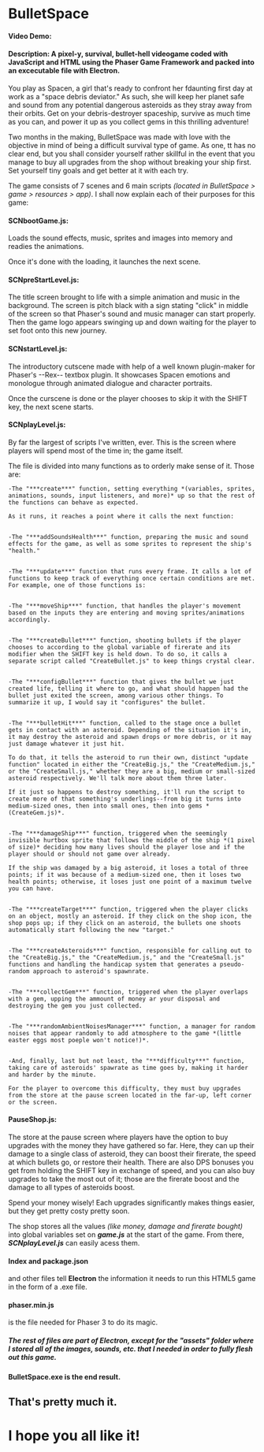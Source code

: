 # BulletSpace
#### Video Demo:  <Placeholder>
#### Description: A pixel-y, survival, bullet-hell videogame coded with JavaScript and HTML using the Phaser Game Framework and packed into an excecutable file with Electron. 

You play as Spacen, a girl that's ready to confront her fdaunting first day at work as a "space debris deviator." As such, she will keep her planet safe and sound from any potential dangerous asteroids as they stray away from their orbits. Get on your debris-destroyer spaceship, survive as much time as you can, and power it up as you collect gems in this thrilling adventure!

Two months in the making, BulletSpace was made with love with the objective in mind of being a difficult survival type of game. As one, tt has no clear end, but you shall consider yourself rather skillful in the event that you manage to buy all upgrades from the shop without breaking your ship first. Set yourself tiny goals and get better at it with each try.

The game consists of 7 scenes and 6 main scripts *(located in BulletSpace > game > resources > app)*. I shall now explain each of their purposes for this game:

#### SCNbootGame.js:
Loads the sound effects, music, sprites and images into memory and readies the animations. 

Once it's done with the loading, it launches the next scene.

#### SCNpreStartLevel.js: 
The title screen brought to life with a simple animation and music in the background. The screen is pitch black with a sign stating "click" in middle of the screen so that Phaser's sound and music manager can start properly. Then the game logo appears swinging up and down waiting for the player to set foot onto this new journey.

#### SCNstartLevel.js: 
The introductory cutscene made with help of a well known plugin-maker for Phaser's --Rex-- textbox plugin. It showcases Spacen emotions and monologue through animated dialogue and character portraits. 

Once the curscene is done or the player chooses to skip it with the SHIFT key, the next scene starts.

#### SCNplayLevel.js:
By far the largest of scripts I've written, ever. This is the screen where players will spend most of the time in; the game itself. 

The file is divided into many functions as to orderly make sense of it. Those are:

    -The "***create***" function, setting everything *(variables, sprites, animations, sounds, input listeners, and more)* up so that the rest of the functions can behave as expected.

    As it runs, it reaches a point where it calls the next function:


    -The "***addSoundsHealth***" function, preparing the music and sound effects for the game, as well as some sprites to represent the ship's "health."


    -The "***update***" function that runs every frame. It calls a lot of functions to keep track of everything once certain conditions are met. For example, one of those functions is:


    -The "***moveShip***" function, that handles the player's movement based on the inputs they are entering and moving sprites/animations accordingly. 


    -The "***createBullet***" function, shooting bullets if the player chooses to according to the global variable of firerate and its modifier when the SHIFT key is held down. To do so, it calls a separate script called "CreateBullet.js" to keep things crystal clear.


    -The "***configBullet***" function that gives the bullet we just created life, telling it where to go, and what should happen had the bullet just exited the screen, among various other things. To summarize it up, I would say it "configures" the bullet.


    -The "***bulletHit***" function, called to the stage once a bullet gets in contact with an asteroid. Depending of the situation it's in, it may destroy the asteroid and spawn drops or more debris, or it may just damage whatever it just hit. 
    
    To do that, it tells the asteroid to run their own, distinct "update function" located in either the "CreateBig.js," the "CreateMedium.js," or the "CreateSmall.js," whether they are a big, medium or small-sized asteroid respectively. We'll talk more about them three later.

    If it just so happens to destroy something, it'll run the script to create more of that something's underlings--from big it turns into medium-sized ones, then into small ones, then into gems *(CreateGem.js)*.


    -The "***damageShip***" function, triggered when the seemingly invisible hurtbox sprite that follows the middle of the ship *(1 pixel of size)* deciding how many lives should the player lose and if the player should or should not game over already. 
    
    If the ship was damaged by a big asteroid, it loses a total of three points; if it was because of a medium-sized one, then it loses two health points; otherwise, it loses just one point of a maximum twelve you can have.


    -The "***createTarget***" function, triggered when the player clicks on an object, mostly an asteroid. If they click on the shop icon, the shop pops up; if they click on an asteroid, the bullets one shoots automatically start following the new "target."


    -The "***createAsteroids***" function, responsible for calling out to the "CreateBig.js," the "CreateMedium.js," and the "CreateSmall.js" functions and handling the handicap system that generates a pseudo-random approach to asteroid's spawnrate. 


    -The "***collectGem***" function, triggered when the player overlaps with a gem, upping the ammount of money ar your disposal and destroying the gem you just collected.


    -The "***randomAmbientNoisesManager***" function, a manager for random noises that appear randomly to add atmosphere to the game *(little easter eggs most poeple won't notice!)*.


    -And, finally, last but not least, the "***difficulty***" function, taking care of asteroids' spawrate as time goes by, making it harder and harder by the minute. 
    
    For the player to overcome this difficulty, they must buy upgrades from the store at the pause screen located in the far-up, left corner or the screen.

#### PauseShop.js:
The store at the pause screen where players have the option to buy upgrades with the money they have gathered so far. Here, they can up their damage to a single class of asteroid, they can boost their firerate, the speed at which bullets go, or restore their health. There are also DPS bonuses you get from holding the SHIFT key in exchange of speed, and you can also buy upgrades to take the most out of it; those are the firerate boost and the damage to all types of asteroids boost.

Spend your money wisely! Each upgrades significantly makes things easier, but they get pretty costy pretty soon.

The shop stores all the values *(like money, damage and firerate bought)* into global variables set on ***game.js*** at the start of the game. From there, ***SCNplayLevel.js*** can easily acess them.

#### Index and package.json
and other files tell **Electron** the information it needs to run this HTML5 game in the form of a .exe file.

#### phaser.min.js
is the file needed for Phaser 3 to do its magic.

##### The rest of files are part of Electron, except for the "assets" folder where I stored all of the images, sounds, etc. that I needed in order to fully flesh out this game.

#### BulletSpace.exe is the end result.

## That's pretty much it.
# I hope you all like it!